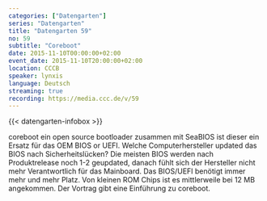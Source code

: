 ```yaml
---
categories: ["Datengarten"]
series: "Datengarten"
title: "Datengarten 59"
no: 59
subtitle: "Coreboot"
date: 2015-11-10T00:00:00+02:00
event_date: 2015-11-10T20:00:00+02:00
location: CCCB
speaker: lynxis
language: Deutsch
streaming: true
recording: https://media.ccc.de/v/59
---
```

{{< datengarten-infobox >}}

coreboot ein open source bootloader zusammen mit SeaBIOS ist dieser ein
Ersatz für das OEM BIOS or UEFI. Welche Computerhersteller updated das
BIOS nach Sicherheitslücken? Die meisten BIOS werden nach Produktrelease
noch 1-2 geupdated, danach fühlt sich der Hersteller nicht mehr
Verantwortlich für das Mainboard. Das BIOS/UEFI benötigt immer mehr und
mehr Platz. Von kleinen ROM Chips ist es mittlerweile bei 12 MB
angekommen. Der Vortrag gibt eine Einführung zu coreboot.
